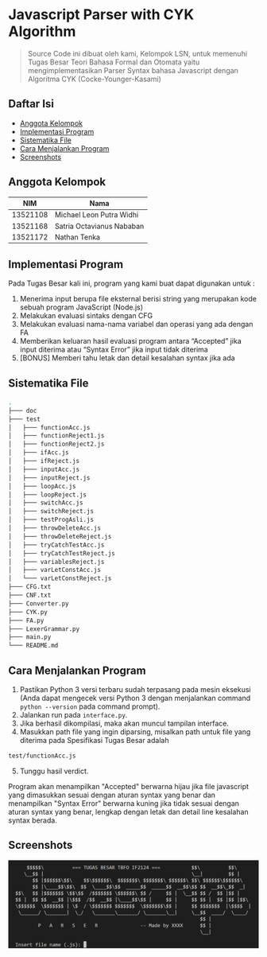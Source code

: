 # Javascript Parser with CYK Algorithm
> Source Code ini dibuat oleh kami, Kelompok LSN, untuk memenuhi Tugas Besar Teori Bahasa Formal dan Otomata yaitu mengimplementasikan 
> Parser Syntax bahasa Javascript dengan Algoritma CYK (Cocke-Younger-Kasami)

## Daftar Isi
* [Anggota Kelompok](#anggota-kelompok)
* [Implementasi Program](#implementasi-program)
* [Sistematika File](#sistematika-file)
* [Cara Menjalankan Program](#cara-menjalankan-program)
* [Screenshots](#screenshots)

## Anggota Kelompok
NIM | Nama |
--- | --- |
13521108 | Michael Leon Putra Widhi |
13521168 | Satria Octavianus Nababan |
13521172 | Nathan Tenka

## Implementasi Program
Pada Tugas Besar kali ini, program yang kami buat dapat digunakan untuk :
1. Menerima input berupa file eksternal berisi string yang merupakan kode sebuah program JavaScript (Node.js)
2. Melakukan evaluasi sintaks dengan CFG
3. Melakukan evaluasi nama-nama variabel dan operasi yang ada dengan FA
4. Memberikan keluaran hasil evaluasi program antara “Accepted” jika input diterima atau “Syntax Error” jika input tidak diterima
5. [BONUS] Memberi tahu letak dan detail kesalahan syntax jika ada 

## Sistematika File
```bash
.
├─── doc
├─── test
│   ├─── functionAcc.js
│   ├─── functionReject1.js
│   ├─── functionReject2.js
│   ├─── ifAcc.js
│   ├─── ifReject.js
│   ├─── inputAcc.js
│   ├─── inputReject.js
│   ├─── loopAcc.js
│   ├─── loopReject.js
│   ├─── switchAcc.js
│   ├─── switchReject.js
│   ├─── testProgAsli.js
│   ├─── throwDeleteAcc.js
│   ├─── throwDeleteReject.js
│   ├─── tryCatchTestAcc.js
│   ├─── tryCatchTestReject.js
│   ├─── variablesReject.js
│   ├─── varLetConstAcc.js
│   └─── varLetConstReject.js
├─── CFG.txt
├─── CNF.txt
├─── Converter.py
├─── CYK.py
├─── FA.py
├─── LexerGrammar.py
├─── main.py
└─── README.md
```

## Cara Menjalankan Program
1. Pastikan Python 3 versi terbaru sudah terpasang pada mesin eksekusi (Anda dapat mengecek versi Python 3 dengan menjalankan command `python --version` pada command prompt).
2. Jalankan run pada `interface.py`.
3. Jika berhasil dikompilasi, maka akan muncul tampilan interface.
4. Masukkan path file yang ingin diparsing, misalkan path untuk file yang diterima pada Spesifikasi Tugas Besar adalah
```bash
test/functionAcc.js
```
5. Tunggu hasil verdict.

Program akan menampilkan "Accepted" berwarna hijau jika file javascript yang dimasukkan sesuai dengan aturan syntax yang benar dan menampilkan "Syntax Error" berwarna kuning jika tidak sesuai dengan aturan syntax yang benar, lengkap dengan letak dan detail line kesalahan syntax berada.

## Screenshots
![screenshots](doc/interface.PNG)